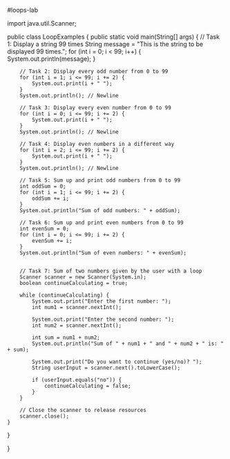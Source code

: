 #loops-lab

import java.util.Scanner;

public class LoopExamples {
    public static void main(String[] args) {
        // Task 1: Display a string 99 times
        String message = "This is the string to be displayed 99 times.";
        for (int i = 0; i < 99; i++) {
            System.out.println(message);
        }
        
        // Task 2: Display every odd number from 0 to 99
        for (int i = 1; i <= 99; i += 2) {
            System.out.print(i + " ");
        }
        System.out.println(); // Newline
        
        // Task 3: Display every even number from 0 to 99
        for (int i = 0; i <= 99; i += 2) {
            System.out.print(i + " ");
        }
        System.out.println(); // Newline
        
        // Task 4: Display even numbers in a different way
        for (int i = 2; i <= 99; i += 2) {
            System.out.print(i + " ");
        }
        System.out.println(); // Newline
        
        // Task 5: Sum up and print odd numbers from 0 to 99
        int oddSum = 0;
        for (int i = 1; i <= 99; i += 2) {
            oddSum += i;
        }
        System.out.println("Sum of odd numbers: " + oddSum);
        
        // Task 6: Sum up and print even numbers from 0 to 99
        int evenSum = 0;
        for (int i = 0; i <= 99; i += 2) {
            evenSum += i;
        }
        System.out.println("Sum of even numbers: " + evenSum);
        
        
        // Task 7: Sum of two numbers given by the user with a loop
        Scanner scanner = new Scanner(System.in);
        boolean continueCalculating = true;
        
        while (continueCalculating) {
            System.out.print("Enter the first number: ");
            int num1 = scanner.nextInt();
            
            System.out.print("Enter the second number: ");
            int num2 = scanner.nextInt();
            
            int sum = num1 + num2;
            System.out.println("Sum of " + num1 + " and " + num2 + " is: " + sum);
            
            System.out.print("Do you want to continue (yes/no)? ");
            String userInput = scanner.next().toLowerCase();
            
            if (userInput.equals("no")) {
                continueCalculating = false;
            }
        }
        
        // Close the scanner to release resources
        scanner.close();
    }
}

}
